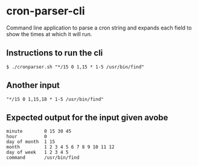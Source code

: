# cron-parser-cli
Command line application to parse a cron string and expands each field to show the times at which it will run.

## Instructions to run the cli
```
$ ./cronparser.sh "*/15 0 1,15 * 1-5 /usr/bin/find"
```
## Another input
```
"*/15 0 1,15,18 * 1-5 /usr/bin/find"
```
## Expected output for the input given avobe
```
minute        0 15 30 45
hour          0
day of month  1 15
month         1 2 3 4 5 6 7 8 9 10 11 12
day of week   1 2 3 4 5
command       /usr/bin/find
```